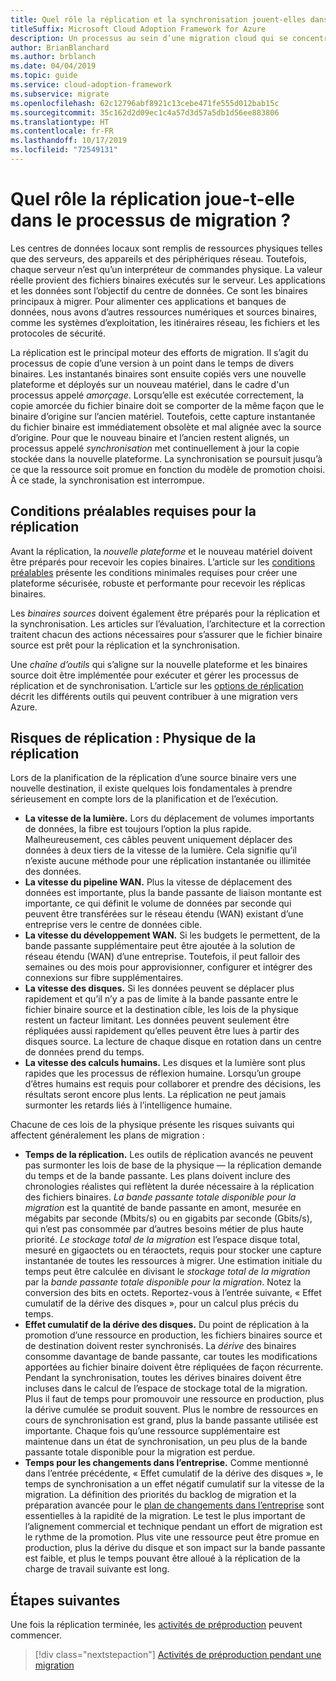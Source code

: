 ```yaml
---
title: Quel rôle la réplication et la synchronisation jouent-elles dans le processus de migration ?
titleSuffix: Microsoft Cloud Adoption Framework for Azure
description: Un processus au sein d’une migration cloud qui se concentre sur les tâches de migration des charges de travail vers le cloud.
author: BrianBlanchard
ms.author: brblanch
ms.date: 04/04/2019
ms.topic: guide
ms.service: cloud-adoption-framework
ms.subservice: migrate
ms.openlocfilehash: 62c12796abf8921c13cebe471fe555d012bab15c
ms.sourcegitcommit: 35c162d2d09ec1c4a57d3d57a5db1d56ee883806
ms.translationtype: HT
ms.contentlocale: fr-FR
ms.lasthandoff: 10/17/2019
ms.locfileid: "72549131"
---
```

<!-- markdownlint-disable MD026 -->

# <a name="what-role-does-replication-play-in-the-migration-process"></a>Quel rôle la réplication joue-t-elle dans le processus de migration ?

Les centres de données locaux sont remplis de ressources physiques telles que des serveurs, des appareils et des périphériques réseau. Toutefois, chaque serveur n’est qu’un interpréteur de commandes physique. La valeur réelle provient des fichiers binaires exécutés sur le serveur. Les applications et les données sont l’objectif du centre de données. Ce sont les binaires principaux à migrer. Pour alimenter ces applications et banques de données, nous avons d’autres ressources numériques et sources binaires, comme les systèmes d’exploitation, les itinéraires réseau, les fichiers et les protocoles de sécurité.

La réplication est le principal moteur des efforts de migration. Il s’agit du processus de copie d’une version à un point dans le temps de divers binaires. Les instantanés binaires sont ensuite copiés vers une nouvelle plateforme et déployés sur un nouveau matériel, dans le cadre d'un processus appelé *amorçage*. Lorsqu’elle est exécutée correctement, la copie amorcée du fichier binaire doit se comporter de la même façon que le binaire d’origine sur l’ancien matériel. Toutefois, cette capture instantanée du fichier binaire est immédiatement obsolète et mal alignée avec la source d’origine. Pour que le nouveau binaire et l’ancien restent alignés, un processus appelé *synchronisation* met continuellement à jour la copie stockée dans la nouvelle plateforme. La synchronisation se poursuit jusqu’à ce que la ressource soit promue en fonction du modèle de promotion choisi. À ce stade, la synchronisation est interrompue.

## <a name="required-prerequisites-to-replication"></a>Conditions préalables requises pour la réplication

Avant la réplication, la *nouvelle plateforme* et le nouveau matériel doivent être préparés pour recevoir les copies binaires. L’article sur les [conditions préalables](../prerequisites/index.md) présente les conditions minimales requises pour créer une plateforme sécurisée, robuste et performante pour recevoir les réplicas binaires.

Les *binaires sources* doivent également être préparés pour la réplication et la synchronisation. Les articles sur l’évaluation, l’architecture et la correction traitent chacun des actions nécessaires pour s’assurer que le fichier binaire source est prêt pour la réplication et la synchronisation.

Une *chaîne d’outils* qui s’aligne sur la nouvelle plateforme et les binaires source doit être implémentée pour exécuter et gérer les processus de réplication et de synchronisation. L’article sur les [options de réplication](./replicate-options.md) décrit les différents outils qui peuvent contribuer à une migration vers Azure.

## <a name="replication-risks---physics-of-replication"></a>Risques de réplication : Physique de la réplication

Lors de la planification de la réplication d’une source binaire vers une nouvelle destination, il existe quelques lois fondamentales à prendre sérieusement en compte lors de la planification et de l’exécution.

- **La vitesse de la lumière.** Lors du déplacement de volumes importants de données, la fibre est toujours l’option la plus rapide. Malheureusement, ces câbles peuvent uniquement déplacer des données à deux tiers de la vitesse de la lumière. Cela signifie qu’il n’existe aucune méthode pour une réplication instantanée ou illimitée des données.
- **La vitesse du pipeline WAN.** Plus la vitesse de déplacement des données est importante, plus la bande passante de liaison montante est importante, ce qui définit le volume de données par seconde qui peuvent être transférées sur le réseau étendu (WAN) existant d’une entreprise vers le centre de données cible.
- **La vitesse du développement WAN.** Si les budgets le permettent, de la bande passante supplémentaire peut être ajoutée à la solution de réseau étendu (WAN) d’une entreprise. Toutefois, il peut falloir des semaines ou des mois pour approvisionner, configurer et intégrer des connexions sur fibre supplémentaires.
- **La vitesse des disques.** Si les données peuvent se déplacer plus rapidement et qu’il n’y a pas de limite à la bande passante entre le fichier binaire source et la destination cible, les lois de la physique restent un facteur limitant. Les données peuvent seulement être répliquées aussi rapidement qu’elles peuvent être lues à partir des disques source. La lecture de chaque disque en rotation dans un centre de données prend du temps.
- **La vitesse des calculs humains.** Les disques et la lumière sont plus rapides que les processus de réflexion humaine. Lorsqu’un groupe d’êtres humains est requis pour collaborer et prendre des décisions, les résultats seront encore plus lents. La réplication ne peut jamais surmonter les retards liés à l’intelligence humaine.

Chacune de ces lois de la physique présente les risques suivants qui affectent généralement les plans de migration :

- **Temps de la réplication.** Les outils de réplication avancés ne peuvent pas surmonter les lois de base de la physique &mdash; la réplication demande du temps et de la bande passante. Les plans doivent inclure des chronologies réalistes qui reflètent la durée nécessaire à la réplication des fichiers binaires. *La bande passante totale disponible pour la migration* est la quantité de bande passante en amont, mesurée en mégabits par seconde (Mbits/s) ou en gigabits par seconde (Gbits/s), qui n’est pas consommée par d’autres besoins métier de plus haute priorité. *Le stockage total de la migration* est l’espace disque total, mesuré en gigaoctets ou en téraoctets, requis pour stocker une capture instantanée de toutes les ressources à migrer. Une estimation initiale du temps peut être calculée en divisant le *stockage total de la migration* par la *bande passante totale disponible pour la migration*. Notez la conversion des bits en octets. Reportez-vous à l’entrée suivante, « Effet cumulatif de la dérive des disques », pour un calcul plus précis du temps.
- **Effet cumulatif de la dérive des disques.** Du point de réplication à la promotion d’une ressource en production, les fichiers binaires source et de destination doivent rester synchronisés. La *dérive* des binaires consomme davantage de bande passante, car toutes les modifications apportées au fichier binaire doivent être répliquées de façon récurrente. Pendant la synchronisation, toutes les dérives binaires doivent être incluses dans le calcul de l’espace de stockage total de la migration. Plus il faut de temps pour promouvoir une ressource en production, plus la dérive cumulée se produit souvent. Plus le nombre de ressources en cours de synchronisation est grand, plus la bande passante utilisée est importante. Chaque fois qu’une ressource supplémentaire est maintenue dans un état de synchronisation, un peu plus de la bande passante totale disponible pour la migration est perdue.
- **Temps pour les changements dans l’entreprise.** Comme mentionné dans l’entrée précédente, « Effet cumulatif de la dérive des disques », le temps de synchronisation a un effet négatif cumulatif sur la vitesse de la migration. La définition des priorités du backlog de migration et la préparation avancée pour le [plan de changements dans l’entreprise](../optimize/business-change-plan.md) sont essentielles à la rapidité de la migration. Le test le plus important de l’alignement commercial et technique pendant un effort de migration est le rythme de la promotion. Plus vite une ressource peut être promue en production, plus la dérive du disque et son impact sur la bande passante est faible, et plus le temps pouvant être alloué à la réplication de la charge de travail suivante est long.

## <a name="next-steps"></a>Étapes suivantes

Une fois la réplication terminée, les [activités de préproduction](./stage.md) peuvent commencer.

> [!div class="nextstepaction"]
> [Activités de préproduction pendant une migration](./stage.md)
